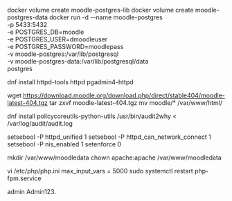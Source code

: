 
docker volume create moodle-postgres-lib
docker volume create moodle-postgres-data
docker run -d --name moodle-postgres \
	-p 5433:5432 \
	-e POSTGRES_DB=moodle \
	-e POSTGRES_USER=dmoodleuser \
	-e POSTGRES_PASSWORD=moodlepass \
	-v moodle-postgres:/var/lib/postgresql \
	-v moodle-postgres-data:/var/lib/postgresql/data \
	postgres

 dnf install httpd-tools httpd pgadmin4-httpd

 wget https://download.moodle.org/download.php/direct/stable404/moodle-latest-404.tgz
 tar zxvf moodle-latest-404.tgz
 mv moodle/* /var/www/html/

dnf install policycoreutils-python-utils
/usr/bin/audit2why < /var/log/audit/audit.log

setsebool -P httpd_unified 1
setsebool -P httpd_can_network_connect 1
setsebool -P nis_enabled 1
setenforce 0

mkdir /var/www/moodledata
chown apache:apache /var/www/moodledata

vi /etc/php/php.ini
max_input_vars = 5000
sudo systemctl restart php-fpm.service

admin
Admin123.